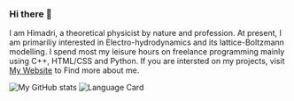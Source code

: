 ### Hi there 👋

<!--
**hsbasu/hsbasu** is a ✨ _special_ ✨ repository because its `README.md` (this file) appears on your GitHub profile.

Here are some ideas to get you started:

- 🔭 I’m currently working on ...
- 🌱 I’m currently learning ...
- 👯 I’m looking to collaborate on ...
- 🤔 I’m looking for help with ...
- 💬 Ask me about ...
- 📫 How to reach me: ...
- 😄 Pronouns: ...
- ⚡ Fun fact: ...
-->

I am Himadri, a theoretical physicist by nature and profession. At present, I am primariliy interested in Electro-hydrodynamics and its lattice-Boltzmann modelling. I spend most my leisure hours on freelance programming mainly using C++, HTML/CSS and Python. If you are intersted on my projects, visit [My Website][1] to Find more about me.

![My GitHub stats][2] ![Language Card][3]

[1]: https://hsbasu.github.io
[2]: https://github-readme-stats.vercel.app/api?username=hsbasu&custom_title=My%20GitHub%20stats:&show_icons=true&theme=tokyonight&count_private=1
[3]: https://github-readme-stats.vercel.app/api/top-langs/?username=hsbasu&langs_count=8&theme=tokyonight&layout=compact&bg_color=B0E0E6&text_color=2C001E
